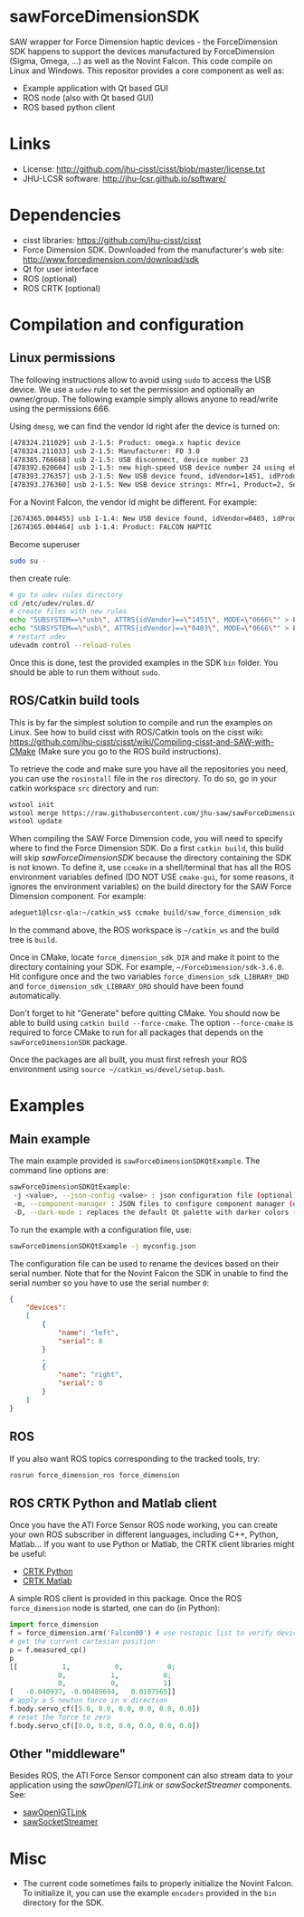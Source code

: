 # sawForceDimensionSDK
SAW wrapper for Force Dimension haptic devices - the ForceDimension SDK happens to support the devices manufactured by ForceDimension (Sigma, Omega, ...) as well as the Novint Falcon.  This code compile on Linux and Windows.  This repositor provides a core component as well as:
* Example application with Qt based GUI
* ROS node (also with Qt based GUI)
* ROS based python client

# Links
 * License: http://github.com/jhu-cisst/cisst/blob/master/license.txt
 * JHU-LCSR software: http://jhu-lcsr.github.io/software/

# Dependencies
 * cisst libraries: https://github.com/jhu-cisst/cisst
 * Force Dimension SDK. Downloaded from the manufacturer's web site: http://www.forcedimension.com/download/sdk
 * Qt for user interface
 * ROS (optional)
 * ROS CRTK (optional) 

# Compilation and configuration

## Linux permissions

The following instructions allow to avoid using `sudo` to access the USB device.  We use a `udev` rule to set the permission and optionally an owner/group.  The following example simply allows anyone to read/write using the permissions 666.

Using `dmesg`, we can find the vendor Id right afer the device is turned on:
```sh
[478324.211029] usb 2-1.5: Product: omega.x haptic device
[478324.211033] usb 2-1.5: Manufacturer: FD 3.0
[478385.766668] usb 2-1.5: USB disconnect, device number 23
[478392.620604] usb 2-1.5: new high-speed USB device number 24 using ehci-pci
[478393.276357] usb 2-1.5: New USB device found, idVendor=1451, idProduct=0402
[478393.276360] usb 2-1.5: New USB device strings: Mfr=1, Product=2, SerialNumber=0
```

For a Novint Falcon, the vendor Id might be different.  For example:
```sh
[2674365.004455] usb 1-1.4: New USB device found, idVendor=0403, idProduct=cb48
[2674365.004464] usb 1-1.4: Product: FALCON HAPTIC
```

Become superuser
```sh
sudo su -
```
then create rule:
```sh
# go to udev rules directory
cd /etc/udev/rules.d/
# create files with new rules
echo "SUBSYSTEM==\"usb\", ATTRS{idVendor}==\"1451\", MODE=\"0666\"" > 80-usb-force-dimension.rules
echo "SUBSYSTEM==\"usb\", ATTRS{idVendor}==\"0403\", MODE=\"0666\"" > 80-usb-novint.rules
# restart udev
udevadm control --reload-rules
```

Once this is done, test the provided examples in the SDK `bin` folder.  You should be able to run them without `sudo`. 

## ROS/Catkin build tools

This is by far the simplest solution to compile and run the examples on Linux.
See how to build cisst with ROS/Catkin tools on the cisst wiki:
https://github.com/jhu-cisst/cisst/wiki/Compiling-cisst-and-SAW-with-CMake (Make sure you go to the ROS build instructions).

To retrieve the code and make sure you have all the repositories you need, you can use the `rosinstall` file in the `ros` directory.  To do so, go in your catkin workspace `src` directory and run:
```sh
wstool init
wstool merge https://raw.githubusercontent.com/jhu-saw/sawForceDimensionSDK/master/ros/force_dimension.rosinstall
wstool update
```

When compiling the SAW Force Dimension code, you will need to specify where to find the Force Dimension SDK.  Do a first `catkin build`, this build will skip *sawForceDimensionSDK* because the directory containing the SDK is not known.   To define it, use `ccmake` in a shell/terminal that has all the ROS environment variables defined (DO NOT USE `cmake-gui`, for some reasons, it ignores the environment variables) on the build directory for the SAW Force Dimension component.  For example:
```sh
adeguet1@lcsr-qla:~/catkin_ws$ ccmake build/saw_force_dimension_sdk
```
In the command above, the ROS workspace is `~/catkin_ws` and the build tree is `build`.

Once in CMake, locate `force_dimension_sdk_DIR` and make it point to the directory containing your SDK.  For example, `~/ForceDimension/sdk-3.6.0`.  Hit configure once and the two variables `force_dimension_sdk_LIBRARY_DHD` and `force_dimension_sdk_LIBRARY_DRD` should have been found automatically.

Don't forget to hit "Generate" before quitting CMake.  You should now be able to build using `catkin build --force-cmake`.   The option `--force-cmake` is required to force CMake to run for all packages that depends on the `sawForceDimensionSDK` package.

Once the packages are all built, you must first refresh your ROS environment using `source ~/catkin_ws/devel/setup.bash`.

# Examples

## Main example

The main example provided is `sawForceDimensionSDKQtExample`.  The command line options are:
```sh
sawForceDimensionSDKQtExample:
 -j <value>, --json-config <value> : json configuration file (optional)
 -m, --component-manager : JSON files to configure component manager (optional)
 -D, --dark-mode : replaces the default Qt palette with darker colors (optional)
```

To run the example with a configuration file, use:
```sh
sawForceDimensionSDKQtExample -j myconfig.json
```

The configuration file can be used to rename the devices based on their serial number.  Note that for the Novint Falcon the SDK in unable to find the serial number so you have to use the serial number `0`:
```json
{
    "devices":
    [
        {
            "name": "left",
            "serial": 0
        }
        ,
        {
            "name": "right",
            "serial": 0
        }
    ]
}
```

## ROS

If you also want ROS topics corresponding to the tracked tools, try:
```sh
rosrun force_dimension_ros force_dimension
```

## ROS CRTK Python and Matlab client

Once you have the ATI Force Sensor ROS node working, you can create your own ROS subscriber in different languages, including C++, Python, Matlab...  If you want to use Python or Matlab, the CRTK client libraries might be useful:
* [CRTK Python](https://github.com/collaborative-robotics/crtk_python_client)
* [CRTK Matlab](https://github.com/collaborative-robotics/crtk_matlab_client)

A simple ROS client is provided in this package.  Once the ROS `force_dimension` node is started, one can do (in Python):
```python
import force_dimension
f = force_dimension.arm('Falcon00') # use rostopic list to verify device's name
# get the current cartesian position
p = f.measured_cp()
p
[[           1,           0,           0;
            0,           1,           0;
            0,           0,           1]
[   -0.040937, -0.00489694,   0.0107565]]
# apply a 5 newton force in x direction
f.body.servo_cf([5.0, 0.0, 0.0, 0.0, 0.0, 0.0])
# reset the force to zero
f.body.servo_cf([0.0, 0.0, 0.0, 0.0, 0.0, 0.0])

```

## Other "middleware"

Besides ROS, the ATI Force Sensor component can also stream data to your application using the *sawOpenIGTLink* or *sawSocketStreamer* components.  See:
* [sawOpenIGTLink](https://github.com/jhu-saw/sawOpenIGTLink)
* [sawSocketStreamer](https://github.com/jhu-saw/sawSocketStreamer)

# Misc

* The current code sometimes fails to properly initialize the Novint Falcon.  To initialize it, you can use the example `encoders` provided in the `bin` directory for the SDK.
